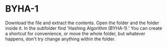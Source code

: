 # BYHA-1
Download the file and extract the contents. Open the folder and the folder inside it. In the subfolder find 'Hashing Algorithm (BYHA-1).' You can create a shortcut for convenience, or move the whole folder, but whatever happens, don't try change anything within the folder.
